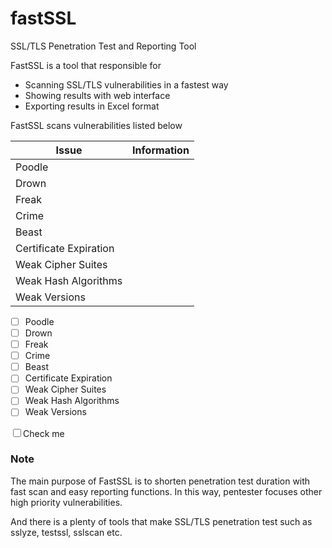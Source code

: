 # fastSSL
SSL/TLS Penetration Test and Reporting Tool

FastSSL is a tool that responsible for

* Scanning SSL/TLS vulnerabilities in a fastest way
* Showing results with web interface
* Exporting results in Excel format

FastSSL scans vulnerabilities listed below

| Issue         | Information |
| ------------- | ----------- |
| Poodle        |             |
| Drown         |             |
| Freak         |             |
| Crime         |             |
| Beast         |             |
| Certificate Expiration        |             |
| Weak Cipher Suites        |             |
| Weak Hash Algorithms        |             |
| Weak Versions        |             |

- [ ] Poodle 
- [ ] Drown 
- [ ] Freak 
- [ ] Crime 
- [ ] Beast 
- [ ] Certificate Expiration 
- [ ] Weak Cipher Suites 
- [ ] Weak Hash Algorithms 
- [ ] Weak Versions 

<input type="checkbox" name="">Check me

### Note
The main purpose of FastSSL is to shorten penetration test duration with fast scan and easy reporting functions. In this way, pentester focuses other high priority vulnerabilities.

And there is a plenty of tools that make SSL/TLS penetration test such as sslyze, testssl, sslscan etc. 
